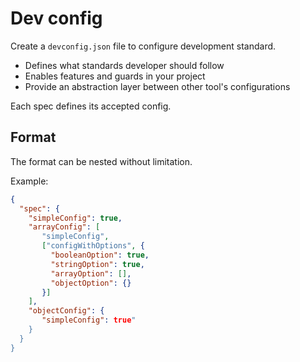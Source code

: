 # Dev config

Create a `devconfig.json` file to configure development standard. 

* Defines what standards developer should follow
* Enables features and guards in your project
* Provide an abstraction layer between other tool's configurations

Each spec defines its accepted config.

## Format

The format can be nested without limitation.

Example:

```json
{
  "spec": {
    "simpleConfig": true,
    "arrayConfig": [
       "simpleConfig",
       ["configWithOptions", { 
         "booleanOption": true,
         "stringOption": true,
         "arrayOption": [],
         "objectOption": {}
       }]
    ],
    "objectConfig": {
       "simpleConfig": true"
    }
  } 
}
```
